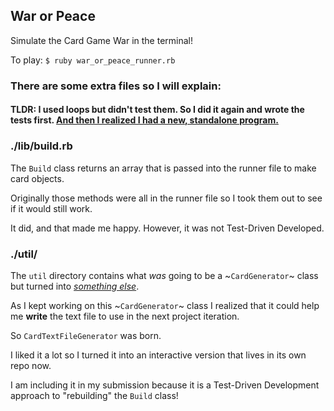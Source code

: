 ## War or Peace

Simulate the Card Game War in the terminal!

To play: `$ ruby war_or_peace_runner.rb`

### There are some extra files so I will explain:

#### TLDR: I used loops but didn't test them. So I did it again and wrote the tests first. [And then I realized I had a new, standalone program.](https://github.com/ajtran303/card_generator)

### ./lib/build.rb

The `Build` class returns an array that is passed into the runner file to make card objects.

Originally those methods were all in the runner file so I took them out to see if it would still work.

It did, and that made me happy. However, it was not Test-Driven Developed.

### ./util/

The `util` directory contains what *was* going to be a ~`CardGenerator`~ class but turned into [*something else*](https://github.com/ajtran303/card_generator).

As I kept working on this ~`CardGenerator`~ class I realized that it could help me **write** the text file to use in the next project iteration.

So `CardTextFileGenerator` was born.

I liked it a lot so I turned it into an interactive version that lives in its own repo now.

I am including it in my submission because it is a Test-Driven Development approach to "rebuilding" the `Build` class!
